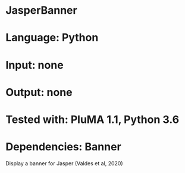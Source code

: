 # JasperBanner
# Language: Python
# Input: none
# Output: none
# Tested with: PluMA 1.1, Python 3.6
# Dependencies: Banner

Display a banner for Jasper (Valdes et al, 2020)
